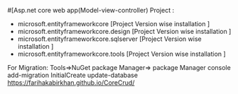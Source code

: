 #[Asp.net core web app(Model-view-controller)
Project :
*	microsoft.entityframeworkcore  [Project Version wise installation ]
*	 microsoft.entityframeworkcore.design [Project Version wise installation ]
*	microsoft.entityframeworkcore.sqlserver [Project Version wise installation ]
*	microsoft.entityframeworkcore.tools [Project Version wise installation ]

For Migration:
Tools=>NuGet package Manager=> package Manager console
add-migration InitialCreate
update-database
https://farihakabirkhan.github.io/CoreCrud/
